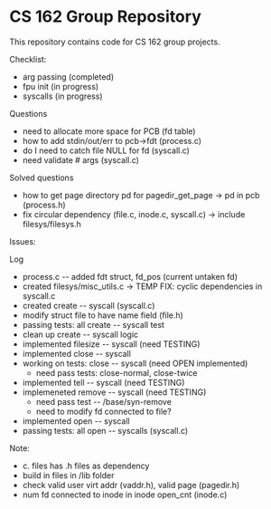 CS 162 Group Repository
=======================

This repository contains code for CS 162 group projects.

Checklist:
- arg passing (completed)
- fpu init (in progress)
- syscalls (in progress)

Questions
- need to allocate more space for PCB (fd table)
- how to add stdin/out/err to pcb->fdt (process.c)
- do I need to catch file NULL for fd (syscall.c)
- need validate # args (syscall.c)
 
 Solved questions 
 - how to get page directory pd for pagedir_get_page -> pd in pcb (process.h)
 - fix circular dependency (file.c, inode.c, syscall.c) -> include filesys/filesys.h

Issues:

Log
- process.c -- added fdt struct, fd_pos (current untaken fd)
- created filesys/misc_utils.c -> TEMP FIX: cyclic dependencies in syscall.c 
- created create -- syscall (syscall.c)
- modify struct file to have name field (file.h)
- passing tests: all create -- syscall test
- clean up create -- syscall logic 
- implemented filesize -- syscall (need TESTING)
- implemented close -- syscall 
- working on tests: close -- syscall (need OPEN implemented)
    - need pass tests: close-normal, close-twice
- implemented tell -- syscall (need TESTING)
- implemeneted remove -- syscall (need TESTING)
    - need pass test -- /base/syn-remove
    - need to modify fd connected to file?
- implemented open -- syscall 
- passing tests: all open -- syscalls (syscall.c)

 

Note:
- c. files has .h files as dependency 
- build in files in /lib folder
- check valid user virt addr (vaddr.h), valid page (pagedir.h)
- num fd connected to inode in inode open_cnt (inode.c)

